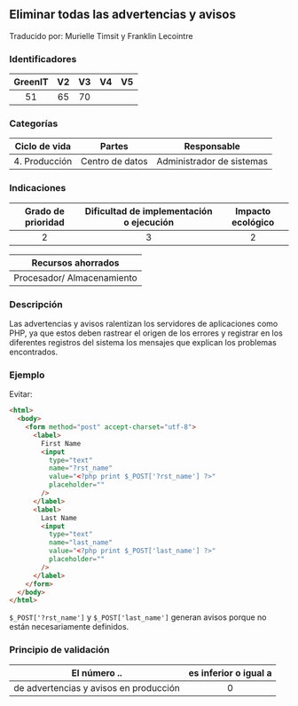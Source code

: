 ## Eliminar todas las advertencias y avisos

Traducido por: Murielle Timsit y Franklin Lecointre

### Identificadores

| GreenIT | V2  | V3  | V4  | V5  |
| :-----: | :-: | :-: | :-: | :-: |
|   51    | 65  | 70  |     |     |

### Categorías

| Ciclo de vida |     Partes      |        Responsable        |
| :-----------: | :-------------: | :-----------------------: |
| 4. Producción | Centro de datos | Administrador de sistemas |

### Indicaciones

| Grado de prioridad | Dificultad de implementación o ejecución | Impacto ecológico |
| :----------------: | :--------------------------------------: | :---------------: |
|         2          |                    3                     |         2         |

|     Recursos ahorrados     |
| :------------------------: |
| Procesador/ Almacenamiento |

### Descripción

Las advertencias y avisos ralentizan los servidores de aplicaciones como PHP, ya que estos deben rastrear el origen de los errores y registrar en los diferentes registros del sistema los mensajes que explican los problemas encontrados.

### Ejemplo

Evitar:

```html
<html>
  <body>
    <form method="post" accept-charset="utf-8">
      <label>
        First Name
        <input
          type="text"
          name="?rst_name"
          value="<?php print $_POST['?rst_name'] ?>"
          placeholder=""
        />
      </label>
      <label>
        Last Name
        <input
          type="text"
          name="last_name"
          value="<?php print $_POST['last_name'] ?>"
          placeholder=""
        />
      </label>
    </form>
  </body>
</html>
```

`$_POST['?rst_name']` y `$_POST['last_name']` generan avisos porque no están necesariamente definidos.

### Principio de validación

| El número ..                           | es inferior o igual a |
| -------------------------------------- | :-------------------: |
| de advertencias y avisos en producción |           0           |
